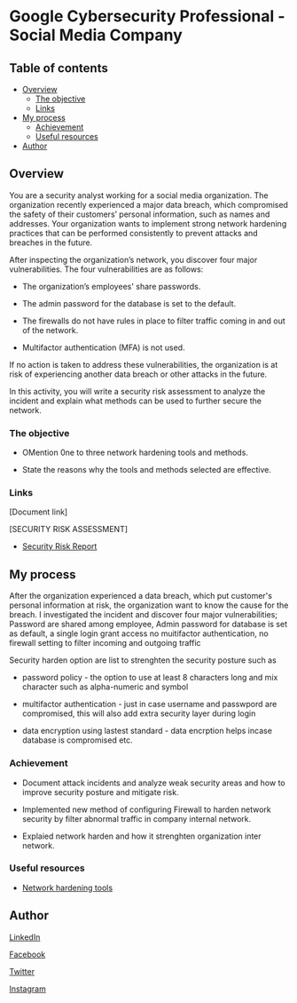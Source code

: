 # Google Cybersecurity Professional - Social Media Company

## Table of contents

- [Overview](#overview)
  - [The objective](#the-objective)
  - [Links](#links)
- [My process](#my-process)
  - [Achievement](#achievement)
  - [Useful resources](#useful-resources)
- [Author](#author)

## Overview

You are a security analyst working for a social media organization. The organization recently experienced a major data breach, which compromised the safety of their customers’ personal information, such as names and addresses. Your organization wants to implement strong network hardening practices that can be performed consistently to prevent attacks and breaches in the future.

After inspecting the organization’s network, you discover four major vulnerabilities. The four vulnerabilities are as follows:

- The organization’s employees' share passwords.

- The admin password for the database is set to the default.

- The firewalls do not have rules in place to filter traffic coming in and out of the network.

- Multifactor authentication (MFA) is not used.

If no action is taken to address these vulnerabilities, the organization is at risk of experiencing another data breach or other attacks in the future.

In this activity, you will write a security risk assessment to analyze the incident and explain what methods can be used to further secure the network.

### The objective

- OMention 0ne to three network hardening tools and methods.

- State the reasons why the tools and methods selected are effective.

### Links

[Document link]

  [SECURITY RISK ASSESSMENT]

- [Security Risk Report](https://docs.google.com/document/d/19t7RyPSw7FxaJzRMYzmlS268pyK2SzCsGwzJbedc7g0/edit?usp=drive_link&resourcekey=0-XpBj-atdelpNO5cnRgLHtQ)

## My process

After the organization experienced  a data breach, which put customer's personal information at risk, the organization want to know the cause for the breach. I investigated the incident and discover four major vulnerabilities; Password are shared among employee, Admin password for database is set as default, a single login grant access no muitifactor authentication, no firewall setting to filter incoming and outgoing traffic

Security harden option are list to strenghten the security posture such as

- password policy - the option to use at least 8 characters long and mix character such as alpha-numeric and symbol

- multifactor authentication - just in  case username and passwpord are compromised, this will also add extra security layer during login

- data encryption using lastest standard - data encrption helps incase database is compromised etc.

### Achievement

- Document attack incidents and analyze weak security areas and how to improve security posture and mitigate risk.

- Implemented new method of configuring Firewall to harden network security by filter abnormal traffic in company internal network.

- Explaied network harden and how it strenghten organization inter network.

### Useful resources

- [Network hardening tools](https://docs.google.com/spreadsheets/d/14L-55yWUGpC1vGbLCDrkcmN0fe1nvSCPvErf1Wk8MFU/edit?usp=sharing)

## Author

[LinkedIn](www.linkedin.com/in/olagoke-holo)

[Facebook](https://web.facebook.com/olagoke.holo.3/)

[Twitter](https://twitter.com/olarragoken)

[Instagram](https://www.instagram.com/holoolagoke/)
